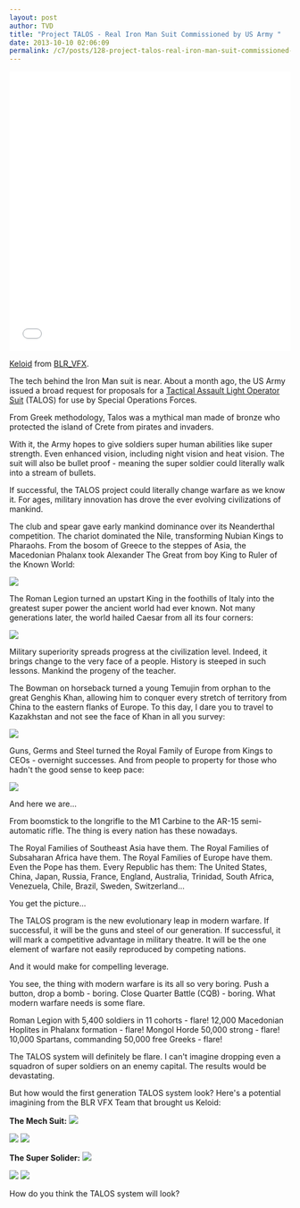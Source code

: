 ```yaml
---
layout: post
author: TVD
title: "Project TALOS - Real Iron Man Suit Commissioned by US Army "
date: 2013-10-10 02:06:09
permalink: /c7/posts/128-project-talos-real-iron-man-suit-commissioned-by-us-army
---
```


<iframe src="//player.vimeo.com/video/75781782?badge=0" width="100%" height="500" frameborder="0" webkitallowfullscreen mozallowfullscreen allowfullscreen></iframe> <p><a href="http://vimeo.com/75781782">Keloid</a> from <a href="http://vimeo.com/biglazyrobot">BLR_VFX</a>.</p>

The tech behind the Iron Man suit is near. About a month ago, the US Army issued a broad request for proposals for a [Tactical Assault Light Operator Suit][1] (TALOS) for use by Special Operations Forces.

From Greek methodology, Talos was a mythical man made of bronze who protected the island of Crete from pirates and invaders. 

With it, the Army hopes to give soldiers super human abilities like super strength. Even enhanced vision, including night vision and heat vision. The suit will also be bullet proof - meaning the super soldier could literally walk into a stream of bullets.

If successful, the TALOS project could literally change warfare as we know it. For ages, military innovation has drove the ever evolving civilizations of mankind.

The club and spear gave early mankind dominance over its  Neanderthal competition. The chariot dominated the Nile, transforming Nubian Kings to Pharaohs. From the bosom of Greece to the steppes of Asia, the Macedonian Phalanx took Alexander The Great from boy King to Ruler of the Known World:

<img src="https://techoctave.com/c7/static/macedonian-phalanx.jpg"/>

The Roman Legion turned an upstart King in the foothills of Italy into the greatest super power the ancient world had ever known. Not many generations later, the world hailed Caesar from all its four corners:

<img src="https://techoctave.com/c7/static/roman-legion.jpg"/>

Military superiority spreads progress at the civilization level.  Indeed, it brings change to the very face of a people. History is steeped in such lessons. Mankind the progeny of the teacher.

The Bowman on horseback turned a young Temujin from orphan to the great Genghis Khan, allowing him to conquer every stretch of territory from China to the eastern flanks of Europe. To this day, I dare you to travel to Kazakhstan and not see the face of Khan in all you survey:

<img src="https://techoctave.com/c7/static/mongol-horde.jpg" />

Guns, Germs and Steel turned the Royal Family of Europe from Kings to CEOs - overnight successes. And from people to property for those who hadn't the good sense to keep pace:

<img src="https://techoctave.com/c7/static/spanish-conquistadors.jpg" />

And here we are...

From boomstick to the longrifle to the M1 Carbine to the AR-15 semi-automatic rifle. The thing is every nation has these nowadays. 

The Royal Families of Southeast Asia have them. The Royal Families of Subsaharan Africa have them. The Royal Families of Europe have them. Even the Pope has them. Every Republic has them: The United States, China, Japan, Russia, France, England, Australia, Trinidad, South Africa, Venezuela, Chile, Brazil, Sweden, Switzerland...

You get the picture...

The TALOS program is the new evolutionary leap in modern warfare. If successful, it will be the guns and steel of our generation. If successful, it will mark a competitive advantage in military theatre. It will be the one element of warfare not easily reproduced by competing nations. 

And it would make for compelling leverage.

You see, the thing with modern warfare is its all so very boring. Push a button, drop a bomb - boring. Close Quarter Battle (CQB) - boring. What modern warfare needs is some flare.

Roman Legion with 5,400 soldiers in 11 cohorts - flare! 12,000 Macedonian Hoplites in Phalanx formation - flare! Mongol Horde 50,000 strong - flare! 10,000 Spartans, commanding 50,000 free Greeks - flare!

The TALOS system will definitely be flare. I can't imagine dropping even a squadron of super soldiers on an enemy capital. The results would be devastating.

But how would the first generation TALOS system look? Here's a potential imagining from the BLR VFX Team that brought us Keloid:


**The Mech Suit:**
<img src="https://techoctave.com/c7/static/mech-1.jpg" />

<img src="https://techoctave.com/c7/static/mech-2.jpg" />

<img src="https://techoctave.com/c7/static/mech-3.jpg" />


**The Super Solider:**
<img src="https://techoctave.com/c7/static/super-soldier-1.jpg" />

<img src="https://techoctave.com/c7/static/super-soldier-2.jpg" />

<img src="https://techoctave.com/c7/static/super-soldier-3.jpg" />


How do you think the TALOS system will look?


  [1]: https://www.fbo.gov/index?s=opportunity&mode=form&id=2d62002ee85aa7bb758d01e0ddbd32c4&tab=core&_cview=0
